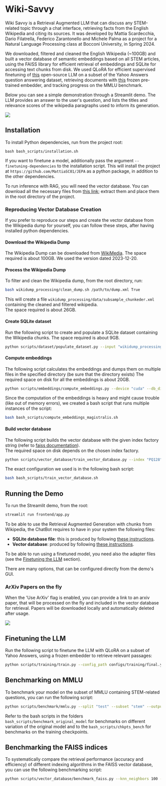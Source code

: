 # Wiki-Savvy

Wiki Savvy is a Retrieval Augmented LLM that can discuss any STEM-related topic through a chat interface, retrieving facts from the English Wikipedia and citing its sources. It was developed by Mattia Scardecchia, Dario Filatrella, Federico Zarantonello and Michele Palma as a project for a Natural Language Processing class at Bocconi University, in Spring 2024.

We downloaded, filtered and cleaned the English Wikipedia (~100GB) and built a vector database of semantic embeddings based on all STEM articles, using the FAISS library for efficient retrieval of embeddings and SQLite for accessing text chunks from disk. We used QLoRA for efficient supervised finetuning of [this](https://huggingface.co/Qwen/Qwen1.5-0.5B-Chat) open-source LLM on a subset of the Yahoo Answers question answering dataset, retrieving documents with [this](https://huggingface.co/BAAI/bge-small-en-v1.5) frozen pre-trained embedder, and tracking progress on the MMLU benchmark.

Below you can see a simple demonstration through a Streamlit demo. The LLM provides an answer to the user's question, and lists the titles and relevance scores of the wikipedia paragraphs used to inform its generation.

![](media/demo.gif)

## Installation

To install Python dependencies, run from the project root:

```
bash bash_scripts/installation.sh
```

If you want to finetune a model, additionally pass the argument `--finetuning-dependencies` to the installation script.
This will install the project at `https://github.com/MattiaSC01/JEPA` as a python package, in addition to the other dependencies.

To run inference with RAG, you will need the vector database. You can download all the necessary files
from [this link](https://bocconi-my.sharepoint.com/:u:/g/personal/federico_zarantonello_studbocconi_it/ESKBb1Hh7hFJhPzT-LvENOQBH0MqysZM9AtW_jdhYzqn1A?e=prSAOp); extract them and place them in the root directory of the project.

### Reproducing Vector Database Creation

If you prefer to reproduce our steps and create the vector database from the Wikipedia dump for yourself, you can follow these steps, after having installed python dependencies.

#### Download the Wikipedia Dump

The Wikipedia Dump can be downloaded from [WikiMedia](https://meta.wikimedia.org/wiki/Data_dump_torrents#English_Wikipedia).
The space required is about 100GB.
We used the version dated 2023-12-20.

#### Process the Wikipedia Dump

To filter and clean the Wikipedia dump, from the root directory, run:

```bash
bash wikidump_processing/clean_dump.sh /path/to/dump.xml True
```

This will create a file `wikidump_processing/data/subsample_chunkeder.xml` containing the cleaned and filtered wikipedia.  
The space required is about 26GB.

#### Create SQLite dataset

Run the following script to create and populate a SQLite dataset containing the Wikipedia chunks.
The space required is about 9GB.

```bash
python scripts/dataset/populate_dataset.py --input "wikidump_processing/data/subsample_chunkeder.xml" --db_dir "scripts/dataset/data" --db_name="dataset"
```

#### Compute embeddings

The following script calculates the embeddings and dumps them on multiple files in the specified directory (be sure that the directory exists)
The required space on disk for all the embeddings is about 20GB.

```bash
python scripts/embeddings/compute_embeddings.py --device "cuda" --db_dir "scripts/dataset/data" --db_name="dataset" --output_dir "scripts/embeddings/data/" --max_accumulation 250
```

Since the computation of the embeddings is heavy and might cause trouble (like out of memory errors), we created a bash script that runs multiple instances of the script:

```bash
bash bash_scripts/compute_embeddings_magistralis.sh
```

#### Build vector database

The following script builds the vector database with the given index factory string (refer to [faiss documentation](https://github.com/facebookresearch/faiss)).  
The required space on disk depends on the chosen index factory.

```bash
python scripts/vector_database/train_vector_database.py --index "PQ128" --training_size 0.01 --input_dir "scripts/embeddings/data" --output "scripts/vector_database/data/PQ128.index"
```

The exact configuration we used is in the following bash script:

```bash
bash bash_scripts/train_vector_database.sh
```

## Running the Demo

To run the Streamlit demo, from the root:

```bash
streamlit run frontend/app.py
```

To be able to use the Retrieval Augmented Generation with chunks from Wikipedia, the ChatBot requires to have in your system the following files:

- **SQLite database file**: this is produced by following [these instructions](#create-sqlite-dataset).
- **Vector database**: produced by following [these instructions](#build-vector-database).

To be able to run using a finetuned model, you need also the adapter files (see the [Finetuning the LLM](#finetuning-the-llm) section).

There are many options, that can be configured directly from the demo's GUI.

### ArXiv Papers on the fly

When the 'Use ArXiv' flag is enabled, you can provide a link to an arxiv paper, that will be processed on the fly and included in the vector database for retrieval. Papers will be downloaded locally and automatically deleted after usage.

![](media/arxiv.gif)

## Finetuning the LLM

Run the following script to finetune the LLM with QLoRA on a subset of Yahoo Answers, using a frozen embedder to retrieve relevant passages:

```bash
python scripts/training/train.py --config_path configs/training/final.yaml
```

## Benchmarking on MMLU

To benchmark your model on the subset of MMLU containing STEM-related questions, you can run the following script:

```bash
python scripts/benchmark/mmlu.py --split "test" --subset "stem" --output "/path/to/output.json" --k_shot 1 --batch_size 1 --config_path "/path/to/config.yaml" --use_rag True --n_docs_retrieved 3 --log_answers True --inference_type "replug"
```

Refer to the bash scripts in the folders `bash_scripts/benchmark_original_model` for benchmarks on different variation of the original model and to the `bash_scripts/chkpts_bench` for benchmarks on the training checkpoints.

## Benchmarking the FAISS indices

To systematically compare the retrieval performance (accuracy and efficiency) of different indexing algorithms in the FAISS vector database, you can use the following benchmarking script:

```bash
python scripts/vector_database/benchmark_faiss.py --knn_neighbors 100 --nprobe 32 --training_size 0.01 --mmlu_sample_size 300
```
